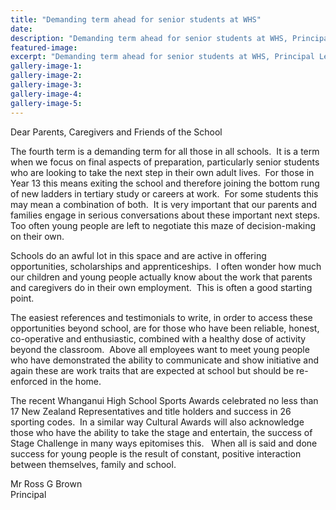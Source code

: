 ```yaml
---
title: "Demanding term ahead for senior students at WHS"
date: 
description: "Demanding term ahead for senior students at WHS, Principal Letter to Parents/Caregivers, Wanganui Secondary School News, River City Press article on 20/10/16..."
featured-image: 
excerpt: "Demanding term ahead for senior students at WHS, Principal Letter to Parents/Caregivers, Wanganui Secondary School News."
gallery-image-1: 
gallery-image-2: 
gallery-image-3: 
gallery-image-4: 
gallery-image-5: 
---
```


<p>Dear Parents, Caregivers and Friends of the School&nbsp;</p>
<p>The fourth term is a demanding term for all those in all schools.&nbsp; It is a term when we focus on final aspects of preparation, particularly senior students who are looking to take the next step in their own adult lives.&nbsp; For those in Year 13 this means exiting the school and therefore joining the bottom rung of new ladders in tertiary study or careers at work.&nbsp; For some students this may mean a combination of both.&nbsp; It is very important that our parents and families engage in serious conversations about these important next steps.&nbsp; Too often young people are left to negotiate this maze of decision-making on their own.&nbsp;</p>
<p>Schools do an awful lot in this space and are active in offering opportunities, scholarships and apprenticeships.&nbsp; I often wonder how much our children and young people actually know about the work that parents and caregivers do in their own employment.&nbsp; This is often a good starting point.&nbsp;</p>
<p>The easiest references and testimonials to write, in order to access these opportunities beyond school, are for those who have been reliable, honest, co-operative and enthusiastic, combined with a healthy dose of activity beyond the classroom.&nbsp; Above all employees want to meet young people who have demonstrated the ability to communicate and show initiative and again these are work traits that are expected at school but should be re-enforced in the home.&nbsp;</p>
<p>The recent Whanganui High School Sports Awards celebrated no less than 17 New Zealand Representatives and title holders and success in 26 sporting codes.&nbsp; In a similar way Cultural Awards will also acknowledge those who have the ability to take the stage and entertain, the success of Stage Challenge in many ways epitomises this.&nbsp;&nbsp; When all is said and done success for young people is the result of constant, positive interaction between themselves, family and school.&nbsp;</p>
<p>Mr Ross G Brown<br />Principal&nbsp;</p>

